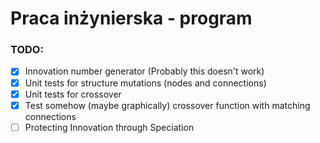 # Praca inżynierska - program

### TODO:
- [X] Innovation number generator (Probably this doesn't work)
- [X] Unit tests for structure mutations (nodes and connections)
- [X] Unit tests for crossover
- [X] Test somehow (maybe graphically) crossover function with matching connections
- [ ] Protecting Innovation through Speciation
